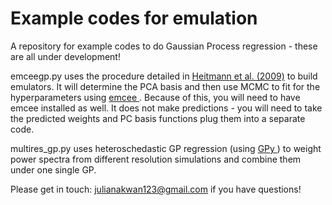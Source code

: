 # Example codes for emulation
A repository for example codes to do Gaussian Process regression - these are all under development! 


emceegp.py uses the procedure detailed in <a href=https://adsabs.net/abs/2009ApJ...705..156H> Heitmann et al. (2009)</a> to build emulators. It will determine the PCA basis and then use MCMC to fit for the hyperparameters using <a href = https://emcee.readthedocs.io/en/stable/index.html > emcee </a>. Because of this, you will need to have emcee installed as well. It does not make predictions - you will need to take the predicted weights and PC basis functions plug them into a separate code. 

multires_gp.py uses heteroschedastic GP regression (using <a href = https://sheffieldml.github.io/GPy/> GPy </a>) to weight power spectra from different resolution simulations and combine them under one single GP. 


Please get in touch: julianakwan123@gmail.com if you have questions!
